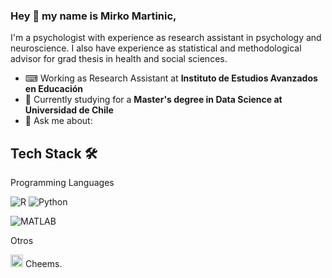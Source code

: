 ### Hey 👋 my name is Mirko Martinic,

I'm a psychologist with experience as research assistant in psychology and neuroscience. I also have experience as statistical and methodological advisor for grad thesis in health and social sciences.

- ⌨ Working as Research Assistant at **Instituto de Estudios Avanzados en Educación**
- 🌱 Currently studying for a **Master's degree in Data Science at Universidad de Chile**
- 💬 Ask me about: 

## Tech Stack 🛠️

Programming Languages

![R](https://img.shields.io/badge/R-red?style=flat-square&logo=R&logoColor=blue)
![Python](https://img.shields.io/badge/Python-FFD43B?style=flat-square&logo=python&logoColor=blue)

![MATLAB](https://img.shields.io/badge/MATLAB-EEGLAB-blue?style=flat)


Otros

<img src="https://coinvote.cc/user_data/coin_logo/bf8e0cbf407fd202118c50998083a686.png" alt="drawing" width="20"/> Cheems.

